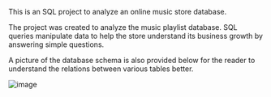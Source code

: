 This is an SQL project to analyze an online music store database.

The project was created to analyze the music playlist database. SQL queries manipulate data to help the store understand its business growth by answering simple questions.

A picture of the database schema is also provided below for the reader to understand the relations between various tables better.

![image](https://github.com/user-attachments/assets/b7aae5c9-c625-46ec-9af0-f2717d727454)

